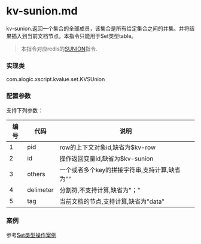 kv-sunion.md
=======

kv-sunion.返回一个集合的全部成员，该集合是所有给定集合之间的并集。并将结果插入到当前文档节点。本指令只能用于Set类型table。

> 本指令对应redis的[SUNION](http://redis.io/commands/sunion)指令.

### 实现类

com.alogic.xscript.kvalue.set.KVSUnion

### 配置参数

支持下列参数：

| 编号 | 代码 | 说明 |
| ---- | ---- | ---- |
| 1 | pid | row的上下文对象id,缺省为$kv-row |
| 2 | id | 操作返回变量id,缺省为$kv-sunion |
| 3 | others | 一个或者多个key的拼接字符串,支持计算,缺省为"" |
| 4 | delimeter | 分割符,不支持计算,缺省为"；"|
| 5 | tag | 当前文档的节点,支持计算,缺省为"data"|

### 案例

参考[Set类型操作案例](case.set.md)